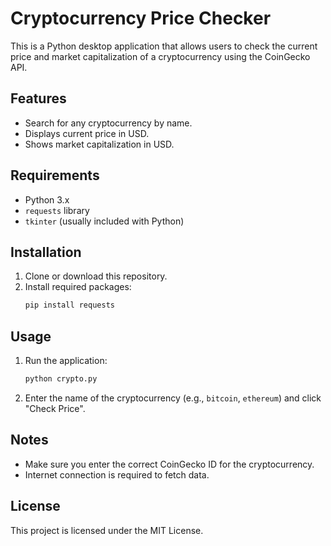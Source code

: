 # Cryptocurrency Price Checker

This is a Python desktop application that allows users to check the current price and market capitalization of a cryptocurrency using the CoinGecko API.

## Features

- Search for any cryptocurrency by name.
- Displays current price in USD.
- Shows market capitalization in USD.

## Requirements

- Python 3.x
- `requests` library
- `tkinter` (usually included with Python)

## Installation

1. Clone or download this repository.
2. Install required packages:
   ```sh
   pip install requests
   ```
## Usage

1. Run the application:
   ```sh
   python crypto.py
   ```
2. Enter the name of the cryptocurrency (e.g., `bitcoin`, `ethereum`) and click "Check Price".

## Notes

- Make sure you enter the correct CoinGecko ID for the cryptocurrency.
- Internet connection is required to fetch data.

## License

This project is licensed under the MIT License.
